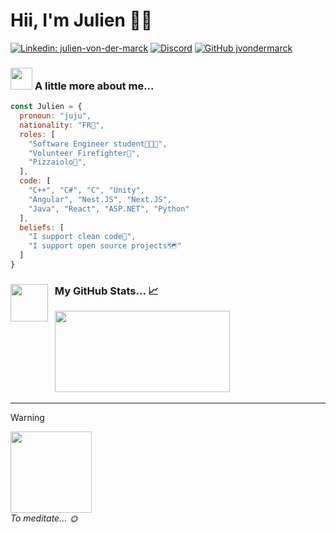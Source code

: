# Hii, I'm Julien 👋🏽
[![Linkedin: julien-von-der-marck](https://img.shields.io/badge/Linkedin-jvondermarck-blue?style=for-the-badge&logo=Linkedin&logoColor=white&link=https://www.linkedin.com/in/julien-von-der-marck/)](https://www.linkedin.com/in/julien-von-der-marck/)
[![Discord](https://img.shields.io/badge/Discord-Contact%20Me-7289DA?style=for-the-badge&logo=discord&logoColor=white)](https://discordapp.com/users/384327361560182784)
[![GitHub jvondermarck](https://img.shields.io/github/followers/jvondermarck?label=Followers&style=for-the-badge&color=black&logo=github)](https://github.com/jvondermarck)

### <img src="https://media0.giphy.com/media/fAhzX1UyhW24KB9TBM/giphy.gif?cid=ecf05e476tjtjei7933jkhjdcbezdlel6e3t2t0t55swfkng&ep=v1_stickers_search&rid=giphy.gif&ct=s" width="35" height="35"> __A little more about me...__
```javascript
const Julien = {
  pronoun: "juju",
  nationality: "FR🥖",
  roles: [
    "Software Engineer student👨🏼‍🎓",
    "Volunteer Firefighter🚒",
    "Pizzaiolo🍕",
  ],
  code: [
    "C++", "C#", "C", "Unity", 
    "Angular", "Nest.JS", "Next.JS", 
    "Java", "React", "ASP.NET", "Python"
  ],
  beliefs: [
    "I support clean code🌱",
    "I support open source projects🗺️"
  ]
}
```

### <img align="left" width="60" height="60" src="https://media4.giphy.com/media/KzJkzjggfGN5Py6nkT/giphy.gif?cid=ecf05e47nzb9exsdzr7clsqrhrs8ujs8i1xir85wrysh6fx3&ep=v1_stickers_search&rid=giphy.gif&ct=s"> &nbsp; __My GitHub Stats... 📈__
<div align="left">
  &nbsp; 
  <img align="" width="280" height="130" src="https://github-readme-stats.vercel.app/api?username=jvondermarck&theme=dark&show_icons=true" />
</div>

---

> [!WARNING]
> <img width="130" width="130" src="https://media0.giphy.com/media/p2GaqIvO2CghxLofci/giphy.gif?cid=ecf05e47q75jdkqxv7v0t0obj9205dkxhg89fnom2p9lc84c&ep=v1_stickers_search&rid=giphy.gif&ct=s"> </br>
> _To meditate... 🌞_
